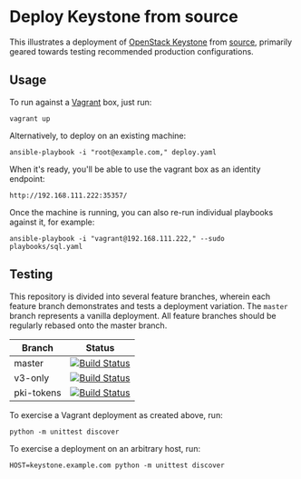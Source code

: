 Deploy Keystone from source
===========================

This illustrates a deployment of [OpenStack
Keystone](http://keystone.openstack.org/) from
[source](https://github.com/openstack/keystone), primarily geared towards
testing recommended production configurations.

Usage
-----

To run against a [Vagrant](http://www.vagrantup.com/) box, just run:

    vagrant up

Alternatively, to deploy on an existing machine:

    ansible-playbook -i "root@example.com," deploy.yaml

When it's ready, you'll be able to use the vagrant box as an identity endpoint:

    http://192.168.111.222:35357/

Once the machine is running, you can also re-run individual playbooks against
it, for example:

    ansible-playbook -i "vagrant@192.168.111.222," --sudo playbooks/sql.yaml

Testing
-------

This repository is divided into several feature branches, wherein each feature
branch demonstrates and tests a deployment variation. The `master` branch
represents a vanilla deployment. All feature branches should be regularly
rebased onto the master branch.

| Branch     | Status                                                                                                                            |
|------------|-----------------------------------------------------------------------------------------------------------------------------------|
| master     | [![Build Status](https://travis-ci.org/dolph/keystone-deploy.svg?branch=master)](https://travis-ci.org/dolph/keystone-deploy)     |
| v3-only    | [![Build Status](https://travis-ci.org/dolph/keystone-deploy.svg?branch=v3-only)](https://travis-ci.org/dolph/keystone-deploy)    |
| pki-tokens | [![Build Status](https://travis-ci.org/dolph/keystone-deploy.svg?branch=pki-tokens)](https://travis-ci.org/dolph/keystone-deploy) |

To exercise a Vagrant deployment as created above, run:

    python -m unittest discover

To exercise a deployment on an arbitrary host, run:

    HOST=keystone.example.com python -m unittest discover
